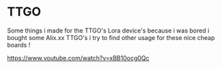# TTGO
Some things i made for the TTGO's Lora device's 
because i was bored i bought some Alix.xx TTGO's
i try to find other usage for these nice cheap boards !

https://www.youtube.com/watch?v=xBB10ocg0Qc

